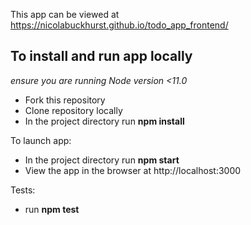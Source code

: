 This app can be viewed at https://nicolabuckhurst.github.io/todo_app_frontend/

## To install and run app locally

*ensure you are running Node version <11.0*

* Fork this repository
* Clone repository locally
* In the project directory run **npm install** 

To launch app:
* In the project directory run **npm start**
* View the app in the browser at http://localhost:3000

Tests:
* run **npm test**
